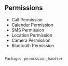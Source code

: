 ## **Permissions** 

* Call Permission
* Calender Permission
* SMS Permission
* Location Permission
* Camera Permission
* Bluetooth Permission

```bash

Package: permission_handler

```

  

